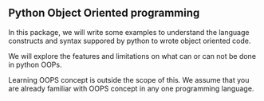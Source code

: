 ## Python Object Oriented programming

In this package, we will write some examples to understand the language constructs and
syntax suppored by python to wrote object oriented code.

We will explore the features and limitations on what can or can not be done
in python OOPs.

Learning OOPS concept is outside the scope of this. We assume that you are
already familiar with OOPS concept in any one programming language.
